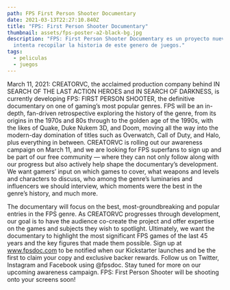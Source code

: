 ```yaml
---
path: FPS First Person Shooter Documentary
date: 2021-03-13T22:27:10.840Z
title: "FPS: First Person Shooter Documentary"
thumbnail: assets/fps-poster-a2-black-bg.jpg
description: "FPS: First Person Shooter Documentary es un proyecto nuevo que
  intenta recopilar la historia de este genero de juegos."
tags:
  - peliculas
  - juegos
---
```

March 11, 2021: CREATORVC, the acclaimed production company behind IN SEARCH OF THE LAST ACTION HEROES and IN SEARCH OF DARKNESS, is currently developing FPS: FIRST
PERSON SHOOTER, the definitive documentary on one of gaming’s most popular genres.
FPS will be an in-depth, fan-driven retrospective exploring the history of the genre, from its
origins in the 1970s and 80s through to the golden age of the 1990s, with the likes of Quake,
Duke Nukem 3D, and Doom, moving all the way into the modern-day domination of titles such
as Overwatch, Call of Duty, and Halo, plus everything in between.
CREATORVC is rolling out our awareness campaign on March 11, and we are looking for FPS
superfans to sign up and be part of our free community — where they can not only follow
along with our progress but also actively help shape the documentary’s development. We
want gamers’ input on which games to cover, what weapons and levels and characters to
discuss, who among the genre’s luminaries and influencers we should interview, which
moments were the best in the genre’s history, and much more.

The documentary will focus on the best, most-groundbreaking and popular entries in the FPS genre. As CREATORVC progresses through development, our goal is to have the audience
co-create the project and offer expertise on the games and subjects they wish to spotlight.
Ultimately, we want the documentary to highlight the most significant FPS games of the last
45 years and the key figures that made them possible.
Sign up at www.fpsdoc.com to be notified when our Kickstarter launches and be the first
to claim your copy and exclusive backer rewards. Follow us on Twitter, Instagram and
Facebook using @fpsdoc.
Stay tuned for more on our upcoming awareness campaign. FPS: First Person Shooter will be
shooting onto your screens soon!